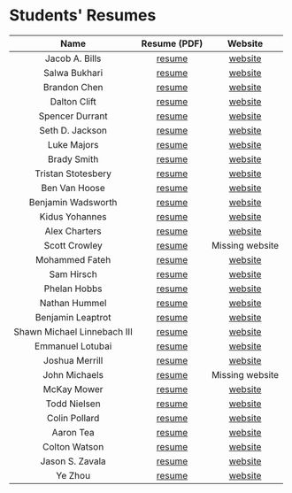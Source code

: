 # Students' Resumes

| Name |  Resume (PDF) | Website |
| :-:  |  :-:          | :-:     |
| Jacob A. Bills | [resume](jacob_a_bills.pdf) | [website](http://jacob.bills.ink/) |
| Salwa Bukhari | [resume](jacob_a_bills.pdf) | [website](https://salwab.github.io/personal-website/) |
| Brandon Chen | [resume](brandon_chen.docx) | [website](https://u1165099.github.io/website/) |
| Dalton Clift | [resume](dalton_clift.pdf) | [website](https://daltonclift.com/) |
| Spencer Durrant | [resume](spencer_durrant.pdf) | [website](https://durrantula.github.io/SD_profile/) |
| Seth D. Jackson | [resume](senior_project.pdf) | [website](https://kieblade.github.io/MyWebsite/) |
| Luke Majors | [resume](luke_majors.pdf) | [website](https://lrm77.github.io/Personal-Website/) |
| Brady Smith | [resume](brady_smith.pdf) | [website](https://bradysmith1019.github.io/Resume/) |
| T​ristan​ Stotesbery | [resume](tristan_stotesbery.pdf) | [website](https://tristanstotesbery.github.io/) |
| Ben Van Hoose | [resume](ben_van_hoose.pdf) | [website](https://bvanhoose14.github.io/) |
| Benjamin Wadsworth | [resume](benjamin_wadsworth.pdf) | [website](https://bcwadsworth.me/) |
| Kidus Yohannes | [resume](kidus_yohannes.pdf) | [website](https://kiduss-portfolio.webflow.io/) |
| Alex Charters | [resume](alex_charters.docx) | [website](https://alexcharters.github.io/ECE_3992_website/) |
| Scott Crowley | [resume](scott_crowley.docx) | Missing website |
| Mohammed Fateh | [resume](mohammed_fateh.pdf) | [website](https://moefateh.com) |
| Sam Hirsch | [resume](sam_hirsch.pdf) | [website](www.samhirsch.me) |
| Phelan Hobbs | [resume](phelan_hobbs.pdf) | [website](https://phelanhobbs.github.io/PhelanResume.github.io/) |
| Nathan Hummel | [resume](nathan_hummel.pdf) | [website](https://jstanate.github.io/) |
| Benjamin Leaptrot | [resume](benjamin_leaptrot.pdf) | [website](https://bbleaptrot.github.io/) |
| Shawn Michael Linnebach III | [resume](shawn_michael_linnebach_iii.pdf) | [website](https://linnebach08.github.io/Resume/) |
| E​mmanuel​ L​otubai | [resume](shawn_michael_linnebach_iii.pdf) | [website](https://linnebach08.github.io/Resume/) |
| Joshua Merrill | [resume](joshua_merrill.pdf) | [website](https://josmer-code-myster.github.io/resume.github.io/) |
| John Michaels | [resume](john_michaels.pdf) | Missing website |
| McKay Mower | [resume](mckay_mower.pdf) | [website](https://mckaymower.github.io/) |
| Todd Nielsen | [resume](todd_nielsen.pdf) | [website](https://tgnielse1145.github.io/website/) |
| Colin Pollard | [resume](colin_pollard.pdf) | [website](https://colinpollard.github.io/resume/) |
| Aaron Tea | [resume](aaron_tea.pdf) | [website](https://huchimama.github.io/) |
| Colton Watson | [resume](colton_watson.pdf) | [website](https://interestle.github.io/) |
| Jason S. Zavala | [resume](jason_s_zavala.pdf) | [website](https://jason-zavala.github.io/me/) |
| Ye Zhou | [resume](ye_zhou.pdf) | [website](https://yezhou0226.github.io/) |
